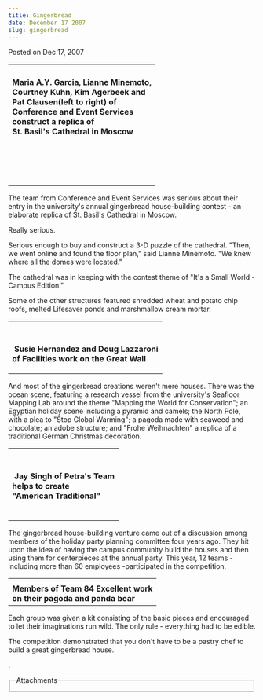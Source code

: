 ```yaml
---
title: Gingerbread
date: December 17 2007
slug: gingerbread
---
```


 



<span class="date">Posted on Dec 17, 2007    </span>
<table>
<tr class="odd">
<th/>
</tr>
<tr class="even">
<td>
<p><strong>Maria A.Y. Garcia, Lianne Minemoto,<br>
Courtney Kuhn, Kim Agerbeek and<br>
Pat Clausen(left to right) of<br>
Conference and Event Services<br>
construct a replica of<br>
St. Basil&apos;s Cathedral in Moscow</br></br></br></br></br></strong></p>
</td>
</tr>
</table>
The team from Conference and Event Services was serious about their
entry in the university&apos;s annual gingerbread house-building
contest&#xA0;- an elaborate replica of St. Basil&apos;s Cathedral in
Moscow.
<p>Really serious.</p>
<p>Serious enough to buy and construct a 3-D puzzle of the
cathedral. &quot;Then, we went online and found the floor plan,&quot; said
Lianne Minemoto. &quot;We knew where all the domes were located.&quot;</p>
<p>The cathedral was in keeping with the contest theme of &quot;It&apos;s a
Small World&#xA0;- Campus Edition.&quot;</p>
<p>Some of the other structures featured shredded wheat and potato
chip roofs, melted Lifesaver ponds and marshmallow cream
mortar.</p>
<table>
<tr class="odd">
<th>&#xA0;</th>
</tr>
<tr class="even">
<td>
<p><strong>&#xA0;Susie Hernandez and Doug Lazzaroni<br>
of Facilities work on the Great Wall</br></strong></p>
</td>
</tr>
</table>
<p>And most of the gingerbread creations weren&apos;t mere houses. There
was the ocean scene, featuring a research vessel from the
university&apos;s Seafloor Mapping Lab around the theme &quot;Mapping the
World for Conservation&quot;; an Egyptian holiday scene including a
pyramid and camels; the North Pole, with a plea to &quot;Stop Global
Warming&quot;; a pagoda made with seaweed and chocolate; an adobe
structure; and &quot;Frohe Weihnachten&quot; a replica of a traditional
German Christmas decoration.</p>
<table>
<tr class="odd">
<th>&#xA0;</th>
</tr>
<tr class="even">
<td>
<p>&#xA0;<strong>Jay Singh of Petra&apos;s Team<br>
helps to create<br>
&quot;American Traditional&quot;</br></br></strong></p>
</td>
</tr>
</table>
The gingerbread house-building venture came out of a discussion
among members of the holiday party planning committee four years
ago. They hit upon the idea of having the campus community build
the houses and then using them for centerpieces at the annual
party. This year, 12 teams&#xA0;- including more than 60 employees
-participated in the competition.
<table>
<tr class="odd">
<th/>
</tr>
<tr class="even">
<td><strong>Members of Team 84 Excellent work<br>
on their pagoda and panda bear</br></strong></td>
</tr>
</table>
Each group was given a kit consisting of the basic pieces and
encouraged to let their imaginations run wild. The only rule&#xA0;-
everything had to be edible.<br>
<p>The competition demonstrated that you don&apos;t have to be a pastry
chef to build a great gingerbread house.</p>
<p>.<br/></p>
<fieldset class="fieldgroup group-attachments">
<legend>Attachments</legend>
<div class="field field-type-emvideo field-field-attach-video">
<div class="field-items">
<div class="field-item odd">
<div class="emvideo emvideo-video emvideo-"/>
</div>
</div>
</div>
</fieldset>
</br>




```
